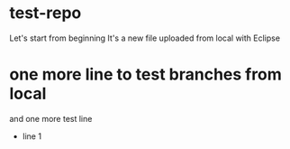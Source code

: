 # test-repo
Let's start from beginning
It's a new file uploaded from local with Eclipse

# one more line to test branches from local
and one more test line
+ line 1
